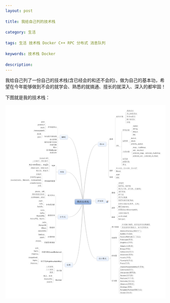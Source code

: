 ```yaml
---
layout: post

title: 我给自己列的技术栈

category: 生活

tags: 生活 技术栈 Docker C++ RPC 分布式 消息队列

keywords: 技术栈 Docker

description:    
---
```


我给自己列了一份自己的技术栈(含已经会的和还不会的)，做为自己的基本功，希望在今年能够做到不会的就学会、熟悉的就搞通、擅长的就深入、深入的都牢固！

下图就是我的技术栈：

![技术栈](/public/img/MyTechnologyStack.png "我的技术栈")